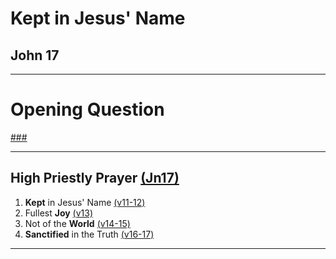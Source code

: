 <!-- .slide: <%= bg("unsplash-Jztmx9yqjBw-stars.jpg") %> id="title" -->
# Kept in Jesus' Name
## John 17

---
<!-- .slide: data-background="white" -->
# Opening **Question**

[###](#/outline "secret")

---
<!-- .slide: <%= bg("unsplash-Jztmx9yqjBw-stars.jpg") %> id="outline" class="outline" -->
## High Priestly Prayer [(Jn17)](# "ref")
1. **Kept** in Jesus' Name [(v11-12)](# "ref")
1. Fullest **Joy** [(v13)](# "ref")
1. Not of the **World** [(v14-15)](# "ref")
1. **Sanctified** in the Truth [(v16-17)](# "ref")

---
<!-- .slide: <%= bg("unsplash-Jztmx9yqjBw-stars.jpg") %> class="empty" -->
